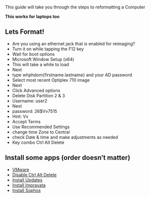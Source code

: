 This guide will take you through the steps to reformatting a Computer

**This works for laptops too**

**Lets Format!**
------------------------
* Are you using an ethernet jack that is enabled for reimaging?
* Turn it on while tapping the F12 key
* Wait for boot options 
* Microsoft Window Setup (x64)
* This will take a while to load
* Next 
* type whphdom\{firstname.lastname} and your AD password
* Select most recent Optiplex 710 image
* Next
* Click Advanced options
* Delete Disk Partition 2 & 3
* Username: user2
* Next
* password: 26$Vv7515
* Hint: Vv
* Accept Terms
* Use Recommended Settings
* change time Zone to Central
* check Date & time and make adjustments as needed
* Key combo Ctrl Alt Delete


**Install some apps** (order doesn’t matter)
------------------------
*  [VMware](App_Installs/Vmware)
*  [Disable Ctrl Alt Delete](App_Installs/Disabe_Ctrl-Alt-Delete)
*  [Install Updates](App_Installs/install_updates) 
*  [Install Impravata](App_Installs/Install_Impravata)
*  [Install Sophos](App_Installs/Install_Sophos)




